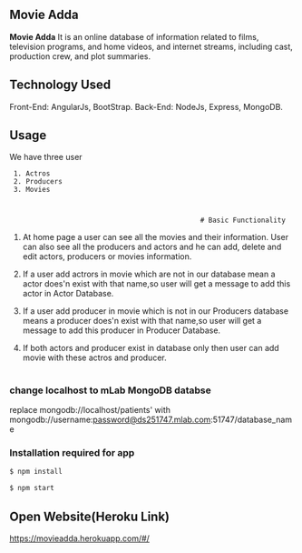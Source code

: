 ## Movie Adda ##

**Movie Adda** 
It is an online database of information related to films, television programs, and home videos, and internet streams, including cast, production crew, and plot summaries.

## Technology Used ##
Front-End: AngularJs, BootStrap.
Back-End: NodeJs, Express, MongoDB.
## Usage ##

We have three user                                                                                                          

     1. Actros
     2. Producers
     3. Movies
     
   #
    
                                                   # Basic Functionality
                                                      
  1. At home page a user can see all the movies and their information. User can also see all the producers and actors
     and he can add, delete and edit actors, producers or movies information.
    
  2. If a user add actrors in movie which are not in our database mean a actor does'n exist with that name,so 
     user will get a message to add this actor in Actor Database.
     
  3. If a user add producer in movie which is not in our Producers database means a producer does'n exist with 
     that name,so user will get a message to add this producer in Producer Database.
  
  4. If both actors and producer exist in database only then user can add movie with these actros and producer. 
     
  #
  
### change localhost to mLab MongoDB databse
replace mongodb://localhost/patients' with mongodb://username:password@ds251747.mlab.com:51747/database_name
### Installation required for app

```sh
$ npm install
```

```sh
$ npm start
```

## Open Website(Heroku Link)
https://movieadda.herokuapp.com/#/

